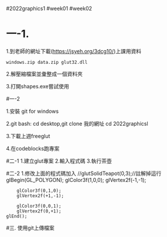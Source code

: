 #2022graphics1
#week01
#week02
# 一-1.

1.到老師的網址下載(https://jsyeh.org/3dcg10/)上課用資料

    windows.zip data.zip glut32.dll

2.解壓縮檔案並彙整成一個資料夾

3.打開shapes.exe嘗試使用



#一-2

1.安裝 git for windows

2.git bash: cd desktop,git clone 我的網址 cd 2022graphicsl





3.下載上週freeglut

4.在codeblocks跑專案


#二-1
1.建立glut專案
2.輸入程式碼
3.執行茶壺

#二-2
1.修改上面的程式碼加入
//glutSolidTeapot(0,3);//註解掉這行
    glBegin(GL_POLYGON);
        glColor3f(1,0,0);
        glVertex2f(-1,-1);

        glColor3f(0,1,0);
        glVertex2f(+1,-1);

        glColor3f(0,0,1);
        glVertex2f(0,+1);
    glEnd();

#三.
使用git上傳檔案
